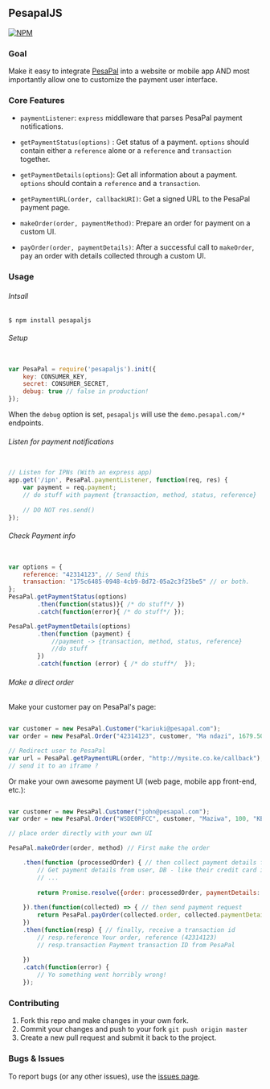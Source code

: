 ## PesapalJS

[![NPM](https://nodei.co/npm/pesapaljs.png?downloads=true&downloadRank=true&stars=true)](https://www.npmjs.org/package/pesapaljs)

### Goal

Make it easy to integrate [PesaPal](https://www.pesapal.com) into a website or mobile app AND most importantly allow one
to customize the payment user interface.

### Core Features
- `paymentListener`: `express` middleware that parses PesaPal payment notifications.

- `getPaymentStatus(options)` : Get status of a payment. `options` should contain either a `reference` alone or a `reference` and `transaction` together.

- `getPaymentDetails(options`): Get all information about a payment. `options` should contain a `reference` and a `transaction`.

- `getPaymentURL(order, callbackURI)`: Get a signed URL to the PesaPal payment page.

- `makeOrder(order, paymentMethod)`: Prepare an order for payment on a custom UI.

- `payOrder(order, paymentDetails)`: After a successful call to `makeOrder`, pay an order with details collected through a custom UI.

### Usage

###### Intsall

```shell
$ npm install pesapaljs

```

###### Setup
```javascript

var PesaPal = require('pesapaljs').init({
    key: CONSUMER_KEY,
    secret: CONSUMER_SECRET,
    debug: true // false in production!
});

```
When the `debug` option is set, `pesapaljs` will use the `demo.pesapal.com/*` endpoints.
    
###### Listen for payment notifications
```javascript

// Listen for IPNs (With an express app)
app.get('/ipn', PesaPal.paymentListener, function(req, res) { 
    var payment = req.payment;
    // do stuff with payment {transaction, method, status, reference}
    
    // DO NOT res.send()
});

```
    
###### Check Payment info
```javascript

var options = {
    reference: "42314123", // Send this
    transaction: "175c6485-0948-4cb9-8d72-05a2c3f25be5" // or both.
};
PesaPal.getPaymentStatus(options)
        .then(function(status)}{ /* do stuff*/ })
        .catch(function(error){ /* do stuff*/ });

PesaPal.getPaymentDetails(options)
        .then(function (payment) {
            //payment -> {transaction, method, status, reference}
            //do stuff
        })
        .catch(function (error) { /* do stuff*/  });

```
    
###### Make a direct order
Make your customer pay on PesaPal's page:

```javascript

var customer = new PesaPal.Customer("kariuki@pesapal.com");
var order = new PesaPal.Order("42314123", customer, "Ma ndazi", 1679.50, "KES", "MERCHANT");

// Redirect user to PesaPal
var url = PesaPal.getPaymentURL(order, "http://mysite.co.ke/callback");
// send it to an iframe ?

```

Or make your own awesome payment UI (web page, mobile app front-end, etc.):

```javascript

var customer = new PesaPal.Customer("john@pesapal.com");
var order = new PesaPal.Order("WSDE0RFCC", customer, "Maziwa", 100, "KES", "MERCHANT");

// place order directly with your own UI

PesaPal.makeOrder(order, method) // First make the order

    .then(function (processedOrder) { // then collect payment details from user
        // Get payment details from user, DB - like their credit card info ;) or whatever
        // ...
        
        return Promise.resolve({order: processedOrder, paymentDetails: new PesaPal.MobileMoney("254728988983","DEWEDWED")});
        
    }).then(function(collected) => { // then send payment request
        return PesaPal.payOrder(collected.order, collected.paymentDetails)
    })
    .then(function(resp) { // finally, receive a transaction id
        // resp.reference Your order, reference (42314123)
        // resp.transaction Payment transaction ID from PesaPal
        
    })
    .catch(function(error) {
        // Yo something went horribly wrong!
    });
```

### Contributing

1. Fork this repo and make changes in your own fork.
2. Commit your changes and push to your fork `git push origin master`
3. Create a new pull request and submit it back to the project.


### Bugs & Issues

To report bugs (or any other issues), use the [issues page](https://github.com/aksalj/pesapaljs/issues).

